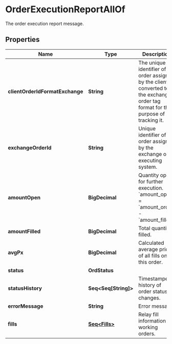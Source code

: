 

# OrderExecutionReportAllOf

The order execution report message.

## Properties

Name | Type | Description | Notes
------------ | ------------- | ------------- | -------------
**clientOrderIdFormatExchange** | **String** | The unique identifier of the order assigned by the client converted to the exchange order tag format for the purpose of tracking it. | 
**exchangeOrderId** | **String** | Unique identifier of the order assigned by the exchange or executing system. |  [optional]
**amountOpen** | **BigDecimal** | Quantity open for further execution. &#x60;amount_open&#x60; &#x3D; &#x60;amount_order&#x60; - &#x60;amount_filled&#x60; | 
**amountFilled** | **BigDecimal** | Total quantity filled. | 
**avgPx** | **BigDecimal** | Calculated average price of all fills on this order. |  [optional]
**status** | **OrdStatus** |  | 
**statusHistory** | **Seq&lt;Seq[String]&gt;** | Timestamped history of order status changes. |  [optional]
**errorMessage** | **String** | Error message. |  [optional]
**fills** | [**Seq&lt;Fills&gt;**](Fills.md) | Relay fill information on working orders. |  [optional]




